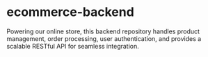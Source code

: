 # ecommerce-backend
Powering our online store, this backend repository handles product management, order processing, user authentication, and provides a scalable RESTful API for seamless integration.
